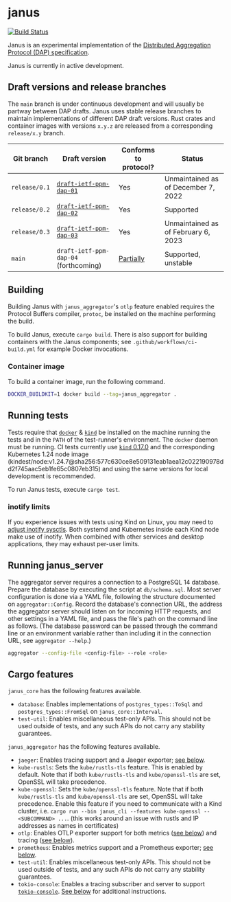# janus
[![Build Status]][actions]

[Build Status]: https://github.com/divviup/janus/workflows/ci-build/badge.svg
[actions]: https://github.com/divviup/janus/actions?query=branch%3Amain

Janus is an experimental implementation of the
[Distributed Aggregation Protocol (DAP) specification](https://datatracker.ietf.org/doc/draft-ietf-ppm-dap/).

Janus is currently in active development.

## Draft versions and release branches

The `main` branch is under continuous development and will usually be partway between DAP drafts. Janus uses stable release branches to maintain implementations of different DAP draft versions. Rust crates and container images with versions `x.y.z` are released from a corresponding `release/x.y` branch.

| Git branch | Draft version | Conforms to protocol? | Status |
| ---------- | ------------- | --------------------- | ------ |
| `release/0.1` | [`draft-ietf-ppm-dap-01`](https://datatracker.ietf.org/doc/draft-ietf-ppm-dap/01/) | Yes | Unmaintained as of December 7, 2022 |
| `release/0.2` | [`draft-ietf-ppm-dap-02`](https://datatracker.ietf.org/doc/draft-ietf-ppm-dap/02/) | Yes | Supported |
| `release/0.3` | [`draft-ietf-ppm-dap-03`](https://datatracker.ietf.org/doc/draft-ietf-ppm-dap/03/) | Yes | Unmaintained as of February 6, 2023 |
| `main` | `draft-ietf-ppm-dap-04` (forthcoming) | [Partially](https://github.com/divviup/janus/milestone/3) | Supported, unstable |

## Building

Building Janus with `janus_aggregator`'s `otlp` feature enabled requires the Protocol Buffers
compiler, `protoc`, be installed on the machine performing the build.

To build Janus, execute `cargo build`. There is also support for building containers with the Janus
components; see `.github/workflows/ci-build.yml` for example Docker invocations.

### Container image

To build a container image, run the following command.

```bash
DOCKER_BUILDKIT=1 docker build --tag=janus_aggregator .
```

## Running tests

Tests require that [`docker`](https://www.docker.com) & [`kind`](https://kind.sigs.k8s.io) be installed on the machine running the tests and in the `PATH` of the test-runner's environment. The `docker` daemon must be running. CI tests currently use [`kind` 0.17.0](https://github.com/kubernetes-sigs/kind/releases/tag/v0.17.0) and the corresponding Kubernetes 1.24 node image (kindest/node:v1.24.7@sha256:577c630ce8e509131eab1aea12c022190978dd2f745aac5eb1fe65c0807eb315) and using the same versions for local development is recommended.

To run Janus tests, execute `cargo test`.

### inotify limits

If you experience issues with tests using Kind on Linux, you may need to [adjust inotify sysctls](https://kind.sigs.k8s.io/docs/user/known-issues/#pod-errors-due-to-too-many-open-files). Both systemd and Kubernetes inside each Kind node make use of inotify. When combined with other services and desktop applications, they may exhaust per-user limits.

## Running janus\_server

The aggregator server requires a connection to a PostgreSQL 14 database. Prepare the database by executing the script at `db/schema.sql`. Most server configuration is done via a YAML file, following the structure documented on `aggregator::Config`. Record the database's connection URL, the address the aggregator server should listen on for incoming HTTP requests, and other settings in a YAML file, and pass the file's path on the command line as follows. (The database password can be passed through the command line or an environment variable rather than including it in the connection URL, see `aggregator --help`.)

```bash
aggregator --config-file <config-file> --role <role>
```

## Cargo features

`janus_core` has the following features available.

* `database`: Enables implementations of `postgres_types::ToSql` and `postgres_types::FromSql` on `janus_core::Interval`.
* `test-util`: Enables miscellaneous test-only APIs. This should not be used outside of tests, and any such APIs do not carry any stability guarantees.

`janus_aggregator` has the following features available.

* `jaeger`: Enables tracing support and a Jaeger exporter; [see below](#jaeger).
* `kube-rustls`: Sets the `kube/rustls-tls` feature. This is enabled by default. Note that if both `kube/rustls-tls` and `kube/openssl-tls` are set, OpenSSL will take precedence.
* `kube-openssl`: Sets the `kube/openssl-tls` feature. Note that if both `kube/rustls-tls` and `kube/openssl-tls` are set, OpenSSL will take precedence. Enable this feature if you need to communicate with a Kind cluster, i.e. `cargo run --bin janus_cli --features kube-openssl -- <SUBCOMMAND> ...`. (this works around an issue with rustls and IP addresses as names in certificates)
* `otlp`: Enables OTLP exporter support for both metrics ([see below](#honeycomb-1)) and tracing ([see below](#honeycomb)).
* `prometheus`: Enables metrics support and a Prometheus exporter; [see below](#prometheus).
* `test-util`: Enables miscellaneous test-only APIs. This should not be used outside of tests, and any such APIs do not carry any stability guarantees.
* `tokio-console`: Enables a tracing subscriber and server to support [`tokio-console`](https://github.com/tokio-rs/console). [See below](#monitoring-with-tokio-console) for additional instructions.
